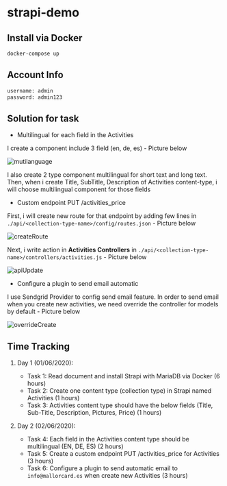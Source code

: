 # strapi-demo

## Install via Docker

```bash
docker-compose up
```

## Account Info 
```bash
username: admin
password: admin123
```

## Solution for task
  - Multilingual for each field in the Activities
  
  I create a component include 3 field (en, de, es) - Picture below
  
![mutilanguage](https://user-images.githubusercontent.com/53887439/83608772-894f0480-a5a7-11ea-9e52-9240ac846ef5.png)

  I also create 2 type component multilingual for short text and long text. Then, when i create Title, SubTitle, Description of Activities content-type, i will choose multilingual component for those fields
  
  - Custom endpoint PUT /activities_price
  
  First, i will create new route for that endpoint by adding few lines in `./api/<collection-type-name>/config/routes.json` - Picture below
  
  ![createRoute](https://user-images.githubusercontent.com/53887439/83609838-fdd67300-a5a8-11ea-8b84-e9a9b14e940e.png)
  
  Next, i write action in **Activities Controllers** in `./api/<collection-type-name>/controllers/activities.js` - Picture below
  
  ![apiUpdate](https://user-images.githubusercontent.com/53887439/83610406-9240d580-a5a9-11ea-96cb-c16a52756ebb.png)
  
  - Configure a plugin to send email automatic 
 
 I use Sendgrid Provider to config send email feature. In order to send email when you create new activities, we need override the controller for models by default - Picture below
 
 ![overrideCreate](https://user-images.githubusercontent.com/53887439/83611944-eb116d80-a5ab-11ea-88a1-92cdedc06576.png)
 
 
## Time Tracking

  1. Day 1 (01/06/2020):
     - Task 1: Read document and install Strapi with MariaDB via Docker (6 hours)
     - Task 2: Create one content type (collection type) in Strapi named Activities (1 hours)
     - Task 3: Activities content type should have the below fields (Title, Sub-Title, Description, Pictures, Price) (1 hours)
     
  2. Day 2 (02/06/2020):
     - Task 4: Each field in the Activities content type should be multilingual (EN, DE, ES) (2 hours)
     - Task 5: Create a custom endpoint PUT /activities_price for Activities (3 hours)
     - Task 6: Configure a plugin to send automatic email to `info@mallorcard.es` when create new Activities (3 hours)
  
